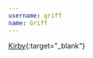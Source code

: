 ```yaml
---
username: griff
name: Griff
---
```


[Kirby](http://www.windowsphone.com/de-de/store/app/kirby/fd8d0c00-db68-412d-bfd9-3ec9604c2987){:target="_blank"}
